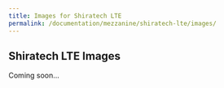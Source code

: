 ```yaml
---
title: Images for Shiratech LTE
permalink: /documentation/mezzanine/shiratech-lte/images/
---
```

## Shiratech LTE Images

Coming soon...
